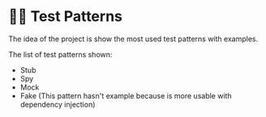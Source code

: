 # ✍🏽 Test Patterns

The idea of the project is show the most used test patterns with examples.

The list of test patterns shown:

- Stub
- Spy
- Mock
- Fake (This pattern hasn't example because is more usable with dependency injection)